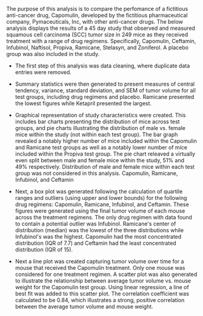 The purpose of this analysis is to compare the perfomance of a fictitious anti-cancer drug, Capomulin, developed by the fictitious pharmaceutical company, Pymaceuticals, Inc, with other anti-cancer drugs. The below analysis displays the results of a 45 day study that observed and measured squamous cell carcinoma (SCC) tumor size in 249 mice as they received treatment with a range of drug regimens. Specifically, Capomulin, Ceftamin, Infubinol, Naftisol, Propiva, Ramicane, Stelasyn, and Zoniferol. A placebo group was also included in the study.

- The first step of this analysis was data cleaning, where duplicate data entries were removed. 

- Summary statistics were then generated to present measures of central tendency, variance, standard deviation, and SEM of tumor volume for all test groups, including drug regimens and placebo. Ramicane presented the lowest figures while Ketapril presented the largest. 

- Graphical representation of study characteristics were created. This includes bar charts presenting the distribution of mice across test groups, and pie charts illustrating the distribution of male vs. female mice within the study (not within each test group). The bar graph revealed a notably higher number of mice included within the Capomulin and Ramicane test groups as well as a notably lower number of mice included within the Propiva test group. The pie chart releaved a virtually even split between male and female mice within the study, 51% and 49% respectively. Distribution of male and female mice within each test group was not considered in this analysis. Capomulin, Ramicane, Infubinol, and Ceftamin


- Next, a box plot was generated following the calculation of quartile ranges and outliers (using upper and lower bounds) for the following drug regimens: Capomulin, Ramicane, Infubinol, and Ceftamin. These figures were generated using the final tumor volume of each mouse across the treatment regimens. The only drug regimen with data found to contain a potential outlier was Infubinol. Ramicane's center of distribution (median) was the lowest of the three distributions while Infubinol's was the highest. Capomulin had the most concentrated distribution (IQR of 7.7) and Ceftamin had the least concentrated distribution (IQR of 15).


- Next a line plot was created capturing tumor volume over time for a mouse that received the Capomulin treatment. Only one mouse was considered for one treatment regimen. A scatter plot was also generated to illustrate the relationship between average tumor volume vs. mouse weight for the Capomulin test group. Using linear regression, a line of best fit was added to this scatter plot. The correlation coefficient was calculated to be 0.84, which illustrates a strong, positive correlation between the average tumor volume and mouse weight.
